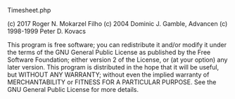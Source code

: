 Timesheet.php

(c) 2017 Roger N. Mokarzel Filho
(c) 2004 Dominic J. Gamble, Advancen
(c) 1998-1999 Peter D. Kovacs

This program is free software; you can redistribute it and/or modify it under the terms of the GNU General Public License 
as published by the Free Software Foundation; either version 2 of the License, or (at your option) any later version.
This program is distributed in the hope that it will be useful, but WITHOUT ANY WARRANTY; without even the implied warranty of
MERCHANTABILITY or FITNESS FOR A PARTICULAR PURPOSE. See the GNU General Public License for more details. 
